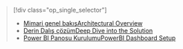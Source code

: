 > [!div class="op_single_selector"]
> * [<span data-ttu-id="9be77-101">Mimari genel bakış</span><span class="sxs-lookup"><span data-stu-id="9be77-101">Architectural Overview</span></span>](../articles/machine-learning/cortana-analytics-playbook-vehicle-telemetry.md)
> * [<span data-ttu-id="9be77-102">Derin Dalış çözüm</span><span class="sxs-lookup"><span data-stu-id="9be77-102">Deep Dive into the Solution</span></span>](../articles/machine-learning/cortana-analytics-playbook-vehicle-telemetry-deep-dive.md)
> * [<span data-ttu-id="9be77-103">Power BI Panosu Kurulumu</span><span class="sxs-lookup"><span data-stu-id="9be77-103">PowerBI Dashboard Setup</span></span>](../articles/machine-learning/cortana-analytics-playbook-vehicle-telemetry-powerbi.md)
> 
> 

